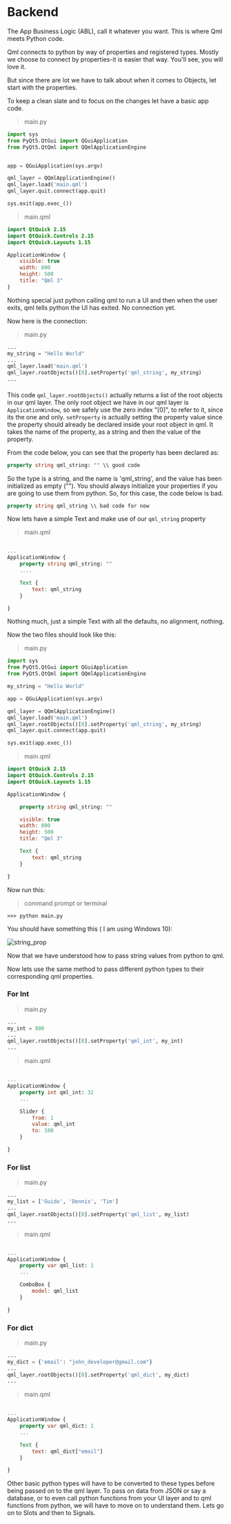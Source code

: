 # Backend

The App Business Logic (ABL), call it whatever you want. This is where Qml meets Python code.

Qml connects to python by way of properties and registered types. Mostly we choose to connect by properties-it is easier that way. You'll see, you will love it.

But since there are lot we have to talk about when it comes to Objects, let start with the properties.



To keep a clean slate and to focus on the changes let have a basic app code.

> main.py
>

```python
import sys
from PyQt5.QtGui import QGuiApplication
from PyQt5.QtQml import QQmlApplicationEngine


app = QGuiApplication(sys.argv)

qml_layer = QQmlApplicationEngine()
qml_layer.load('main.qml')
qml_layer.quit.connect(app.quit)

sys.exit(app.exec_())

```

> main.qml
>

```qml
import QtQuick 2.15
import QtQuick.Controls 2.15
import QtQuick.Layouts 1.15

ApplicationWindow {
    visible: true
    width: 800
    height: 500
    title: "Qml 3"
}

```

Nothing special just python calling qml to run a UI and then when the user exits, qml tells python the UI has exited. No connection yet. 

Now here is the connection:



> main.py
>

```python
...
my_string = "Hello World"
...
qml_layer.load('main.qml')
qml_layer.rootObjects()[0].setProperty('qml_string', my_string)
...

```

#### 

This code ```qml_layer.rootObjects()``` actually returns a list of the root objects in our qml layer. The only root object we have in our qml layer is `ApplicationWindow`, so we safely use the zero index "[0]", to refer to it, since its the one and only. `setProperty` is actually setting the property value since the property should already be declared inside your root object in qml. It takes the name of the property, as a string and then the value of the property.

From the code below, you can see that the property has been declared as:

```qml
property string qml_string: "" \\ good code
```

So the type is a string, and the name is 'qml_string', and the value has been initialized as empty (""). You should always initialize your properties if you are going to use them from python. So, for this case, the code below is bad.

```qml
property string qml_string \\ bad code for now
```



Now lets have a simple Text and make use of our `qml_string` property

> main.qml

```qml

...
ApplicationWindow {
	property string qml_string: ""
	....

	Text {
		text: qml_string
	}

}

```

Nothing much, just a simple Text with all the defaults, no alignment, nothing.

Now the two files should look like this:

> main.py

```python
import sys
from PyQt5.QtGui import QGuiApplication
from PyQt5.QtQml import QQmlApplicationEngine

my_string = "Hello World"

app = QGuiApplication(sys.argv)

qml_layer = QQmlApplicationEngine()
qml_layer.load('main.qml')
qml_layer.rootObjects()[0].setProperty('qml_string', my_string)
qml_layer.quit.connect(app.quit)

sys.exit(app.exec_())

```

> main.qml

```qml
import QtQuick 2.15
import QtQuick.Controls 2.15
import QtQuick.Layouts 1.15

ApplicationWindow {

    property string qml_string: ""

    visible: true
    width: 800
    height: 500
    title: "Qml 3"

	Text {
		text: qml_string
	}

}

```

Now run this:

> command prompt or terminal

``` shell
>>> python main.py
```

You should have something this ( I am using Windows 10):

![string_prop](H:\GitHub\Python-gui-book\images\string_prop.jpg)

Now that we have understood how to pass string values from python to qml.

Now lets use the same method to pass different python types to their corresponding qml properties.

### For Int

> main.py

```python
...
my_int = 800
...
qml_layer.rootObjects()[0].setProperty('qml_int', my_int)
...
```

> main.qml

```qml

...
ApplicationWindow {
	property int qml_int: 32
	...

	Slider {
		from: 1
		value: qml_int
		to: 100
	}

}
```



### For list

> main.py

```python
...
my_list = ['Guido', 'Dennis', 'Tim']
...
qml_layer.rootObjects()[0].setProperty('qml_list', my_list)
...
```



> main.qml

```qml

...
ApplicationWindow {
	property var qml_list: 1
	...

	ComboBox {
	    model: qml_list
	}

}
```



### For dict

> main.py

```python
...
my_dict = {'email': "john_developer@gmail.com"}
...
qml_layer.rootObjects()[0].setProperty('qml_dict', my_dict)
...
```



> main.qml

```qml

...
ApplicationWindow {
	property var qml_dict: 1
	...

	Text {
	    text: qml_dict["email"]
	}

}
```

Other basic python types will have to be converted to these types before being passed on to the qml layer. To pass on data from JSON or say a database, or to even call python functions from your UI layer and to qml functions from python, we will have to move on to understand them. Lets go on to Slots and then to Signals.


